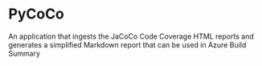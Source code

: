 # PyCoCo
An application that ingests the JaCoCo Code Coverage HTML reports and generates a simplified Markdown report that can be used in Azure Build Summary
